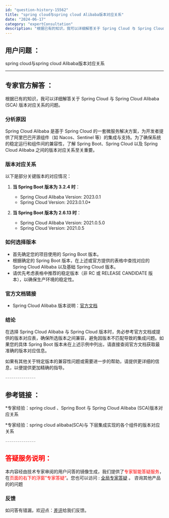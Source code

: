 ```yaml
---
id: "question-history-15562"
title: "spring cloud与spring cloud Alibaba版本对应关系"
date: "2024-06-17"
category: "expertConsultation"
description: "根据已有的知识，我可以详细解答关于 Spring Cloud 与 Spring Cloud Alibaba (SCA) 版本对应关系的问题。### 分析原因Spring Cloud Alibaba 是基于 Spring Cloud 的一套微服务解决方案，为开发者提供了阿里巴巴开源组件（如 Nacos"
---
```


## 用户问题 ： 
 spring cloud与spring cloud Alibaba版本对应关系  

---------------
## 专家官方解答 ：

根据已有的知识，我可以详细解答关于 Spring Cloud 与 Spring Cloud Alibaba (SCA) 版本对应关系的问题。

### 分析原因
Spring Cloud Alibaba 是基于 Spring Cloud 的一套微服务解决方案，为开发者提供了阿里巴巴开源组件（如 Nacos、Sentinel 等）的集成与支持。为了确保系统的稳定运行和组件间的兼容性，了解 Spring Boot、Spring Cloud 以及 Spring Cloud Alibaba 之间的版本对应关系至关重要。

### 版本对应关系
以下是部分关键版本的对应情况：

1. **当 Spring Boot 版本为 3.2.4 时**：
   - Spring Cloud Alibaba Version: 2023.0.1
   - Spring Cloud Version: 2023.0.1.0*

2. **当 Spring Boot 版本为 2.6.13 时**：
   - Spring Cloud Alibaba Version: 2021.0.5.0
   - Spring Cloud Version: 2021.0.5

### 如何选择版本
- 首先确定您的项目使用的 Spring Boot 版本。
- 根据确定的 Spring Boot 版本，在上述或官方提供的表格中查找对应的 Spring Cloud Alibaba 以及基础 Spring Cloud 版本。
- 请优先考虑表格中推荐的稳定版本（非 RC 或 RELEASE CANDIDATE 版本），以确保生产环境的稳定性。

### 官方文档链接
- Spring Cloud Alibaba 版本说明：[官方文档](https://sca.aliyun.com/docs/2023/overview/version-explain/)

### 结论
在选择 Spring Cloud Alibaba 与 Spring Cloud 版本时，务必参考官方文档或提供的版本对应表，确保所选版本之间兼容，避免因版本不匹配导致的集成问题。如果您的具体 Spring Boot 版本未在上述示例中列出，请直接查阅官方文档获取最准确的版本对应信息。

如果有其他关于特定版本的兼容性问题或需要进一步的帮助，请提供更详细的信息，以便提供更加精确的指导。


<font color="#949494">---------------</font> 


## 参考链接 ：

*专家经验：spring cloud 、Spring Boot 与 Spring Cloud Alibaba (SCA)版本对应关系 
 
 *专家经验：spring cloud alibaba(SCA)与 下层集成实现的各个组件的版本对应关系 


 <font color="#949494">---------------</font> 
 


## <font color="#FF0000">答疑服务说明：</font> 

本内容经由技术专家审阅的用户问答的镜像生成，我们提供了<font color="#FF0000">专家智能答疑服务</font>，在<font color="#FF0000">页面的右下的浮窗”专家答疑“</font>。您也可以访问 : [全局专家答疑](https://answer.opensource.alibaba.com/docs/intro) 。 咨询其他产品的的问题

### 反馈
如问答有错漏，欢迎点：[差评](https://ai.nacos.io/user/feedbackByEnhancerGradePOJOID?enhancerGradePOJOId=15587)给我们反馈。
